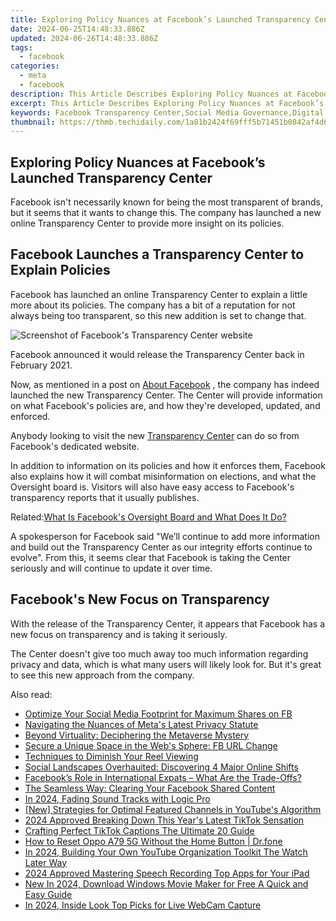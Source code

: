 ```yaml
---
title: Exploring Policy Nuances at Facebook’s Launched Transparency Center
date: 2024-06-25T14:48:33.886Z
updated: 2024-06-26T14:48:33.886Z
tags:
  - facebook
categories:
  - meta
  - facebook
description: This Article Describes Exploring Policy Nuances at Facebook’s Launched Transparency Center
excerpt: This Article Describes Exploring Policy Nuances at Facebook’s Launched Transparency Center
keywords: Facebook Transparency Center,Social Media Governance,Digital Policy Transparency,Online Platform Accountability,Data Privacy Policies,Technology Policy Review,exploring policy nuances at facebooks launched transparency center
thumbnail: https://thmb.techidaily.com/1a81b2424f69fff5b71451b0842af4d68db51d14412d2b2601a20abb71c4f63f.jpg
---
```


## Exploring Policy Nuances at Facebook’s Launched Transparency Center

 Facebook isn't necessarily known for being the most transparent of brands, but it seems that it wants to change this. The company has launched a new online Transparency Center to provide more insight on its policies.

## Facebook Launches a Transparency Center to Explain Policies

 Facebook has launched an online Transparency Center to explain a little more about its policies. The company has a bit of a reputation for not always being too transparent, so this new addition is set to change that.

![Screenshot of Facebook's Transparency Center website](https://static1.makeuseofimages.com/wordpress/wp-content/uploads/2021/05/Facebook-Transparency-Center-Screenshot.png)

 Facebook announced it would release the Transparency Center back in February 2021.

 Now, as mentioned in a post on [About Facebook](https://about.fb.com/news/2021/05/scraping-by-the-numbers/) , the company has indeed launched the new Transparency Center. The Center will provide information on what Facebook's policies are, and how they're developed, updated, and enforced.

 Anybody looking to visit the new [Transparency Center](https://transparency.fb.com) can do so from Facebook's dedicated website.

 In addition to information on its policies and how it enforces them, Facebook also explains how it will combat misinformation on elections, and what the Oversight board is. Visitors will also have easy access to Facebook's transparency reports that it usually publishes.

 Related:[What Is Facebook's Oversight Board and What Does It Do?](https://www.makeuseof.com/what-is-facebook-oversight-board/)

 A spokesperson for Facebook said "We’ll continue to add more information and build out the Transparency Center as our integrity efforts continue to evolve". From this, it seems clear that Facebook is taking the Center seriously and will continue to update it over time.

## Facebook's New Focus on Transparency

 With the release of the Transparency Center, it appears that Facebook has a new focus on transparency and is taking it seriously.

 The Center doesn't give too much away too much information regarding privacy and data, which is what many users will likely look for. But it's great to see this new approach from the company.


<ins class="adsbygoogle"
     style="display:block"
     data-ad-format="autorelaxed"
     data-ad-client="ca-pub-7571918770474297"
     data-ad-slot="1223367746"></ins>



<ins class="adsbygoogle"
     style="display:block"
     data-ad-client="ca-pub-7571918770474297"
     data-ad-slot="8358498916"
     data-ad-format="auto"
     data-full-width-responsive="true"></ins>

<span class="atpl-alsoreadstyle">Also read:</span>
<div><ul>
<li><a href="https://facebook.techidaily.com/optimize-your-social-media-footprint-for-maximum-shares-on-fb/"><u>Optimize Your Social Media Footprint for Maximum Shares on FB</u></a></li>
<li><a href="https://facebook.techidaily.com/navigating-the-nuances-of-metas-latest-privacy-statute/"><u>Navigating the Nuances of Meta's Latest Privacy Statute</u></a></li>
<li><a href="https://facebook.techidaily.com/beyond-virtuality-deciphering-the-metaverse-mystery/"><u>Beyond Virtuality: Deciphering the Metaverse Mystery</u></a></li>
<li><a href="https://facebook.techidaily.com/secure-a-unique-space-in-the-webs-sphere-fb-url-change/"><u>Secure a Unique Space in the Web's Sphere: FB URL Change</u></a></li>
<li><a href="https://facebook.techidaily.com/techniques-to-diminish-your-reel-viewing/"><u>Techniques to Diminish Your Reel Viewing</u></a></li>
<li><a href="https://facebook.techidaily.com/social-landscapes-overhauited-discovering-4-major-online-shifts/"><u>Social Landscapes Overhauited: Discovering 4 Major Online Shifts</u></a></li>
<li><a href="https://facebook.techidaily.com/facebooks-role-in-international-expats-what-are-the-trade-offs/"><u>Facebook’s Role in International Expats – What Are the Trade-Offs?</u></a></li>
<li><a href="https://facebook.techidaily.com/the-seamless-way-clearing-your-facebook-shared-content/"><u>The Seamless Way: Clearing Your Facebook Shared Content</u></a></li>
<li><a href="https://some-techniques.techidaily.com/in-2024-fading-sound-tracks-with-logic-pro/"><u>In 2024, Fading Sound Tracks with Logic Pro</u></a></li>
<li><a href="https://youtube-help.techidaily.com/new-strategies-for-optimal-featured-channels-in-youtubes-algorithm/"><u>[New] Strategies for Optimal Featured Channels in YouTube's Algorithm</u></a></li>
<li><a href="https://tiktok-clips.techidaily.com/2024-approved-breaking-down-this-years-latest-tiktok-sensation/"><u>2024 Approved  Breaking Down This Year's Latest TikTok Sensation</u></a></li>
<li><a href="https://tiktok-video-recordings.techidaily.com/crafting-perfect-tiktok-captions-the-ultimate-20-guide/"><u>Crafting Perfect TikTok Captions  The Ultimate 20 Guide</u></a></li>
<li><a href="https://techidaily.com/how-to-reset-oppo-a79-5g-without-the-home-button-drfone-by-drfone-reset-android-reset-android/"><u>How to Reset Oppo A79 5G Without the Home Button | Dr.fone</u></a></li>
<li><a href="https://youtube-video-recordings.techidaily.com/in-2024-building-your-own-youtube-organization-toolkit-the-watch-later-way/"><u>In 2024, Building Your Own YouTube Organization Toolkit  The Watch Later Way</u></a></li>
<li><a href="https://screen-capture.techidaily.com/2024-approved-mastering-speech-recording-top-apps-for-your-ipad/"><u>2024 Approved  Mastering Speech Recording  Top Apps for Your iPad</u></a></li>
<li><a href="https://ai-driven-video-production.techidaily.com/new-in-2024-download-windows-movie-maker-for-free-a-quick-and-easy-guide/"><u>New In 2024, Download Windows Movie Maker for Free A Quick and Easy Guide</u></a></li>
<li><a href="https://video-capture.techidaily.com/in-2024-inside-look-top-picks-for-live-webcam-capture/"><u>In 2024, Inside Look  Top Picks for Live WebCam Capture</u></a></li>
</ul></div>
